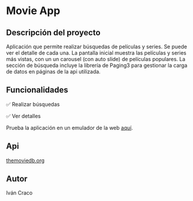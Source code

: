 <h1>Movie App</h1>
<h2>Descripción del proyecto</h2>
<p>Aplicación que permite realizar búsquedas de películas y series. Se puede ver el detalle de cada una. La pantalla inicial muestra las  películas y series más vistas, con un un carousel (con auto slide) de películas populares. La sección de búsqueda incluye la librería de Paging3 para gestionar la carga de datos en páginas de la api utilizada.</p>
<h2>Funcionalidades</h2>
<p>&#9989 Realizar búsquedas</p>
<p>&#9989 Ver detalles</p>
<p>Prueba la aplicación en un emulador de la web <a href="https://appetize.io/embed/jvh6nmhp6osps2twv3tsrrbrym" target="_blank">aquí</a>.</p>
<h2>Api</h2>
<a href="https://www.themoviedb.org/" target="_blank">themoviedb.org</a>
<h2>Autor</h2>
<span>Iván Craco</span>
